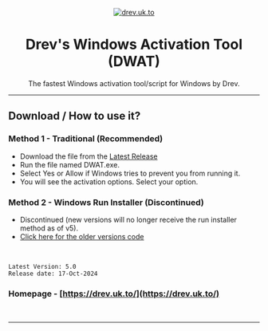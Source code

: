 <p align="center"><a href="https://drev.uk.to/error"><img src="https://readme-typing-svg.demolab.com?font=Fira+Code&pause=500&color=10BB39&width=435&lines=DWAT+-+v5;The+fastest+Windows+activation+script;Now+improved+and+updated+with+cleaner+GUI" alt="drev.uk.to" /></a>
<h1 align="center">Drev's Windows Activation Tool (DWAT)</h1>

<p align="center">The fastest Windows activation tool/script for Windows by Drev.</p>
<hr>

## Download / How to use it?

### Method 1 - Traditional (Recommended)

-   Download the file from the [Latest Release](https://github.com/DrevilYT/ActivationScript/releases/latest)
-   Run the file named DWAT.exe.
-   Select Yes or Allow if Windows tries to prevent you from running it.
-   You will see the activation options. Select your option.

### Method 2 - Windows Run Installer (Discontinued)
-   Discontinued (new versions will no longer receive the run installer method as of v5).
-   [Click here for the older versions code](https://github.com/DrevilYT/ActivationScript/tree/main/installer/readme.md)

</br>

```
Latest Version: 5.0
Release date: 17-Oct-2024
```

### Homepage - [https://drev.uk.to/](https://drev.uk.to/)
</br>

---
